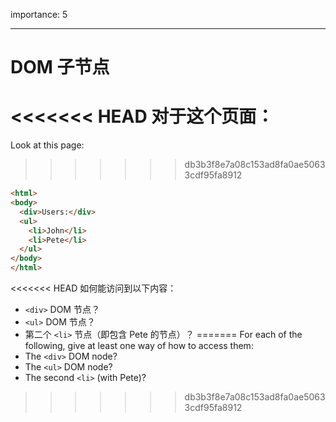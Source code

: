 importance: 5

---

# DOM 子节点

<<<<<<< HEAD
对于这个页面：
=======
Look at this page:
>>>>>>> db3b3f8e7a08c153ad8fa0ae50633cdf95fa8912

```html
<html>
<body>
  <div>Users:</div>
  <ul>
    <li>John</li>
    <li>Pete</li>
  </ul>
</body>
</html>
```

<<<<<<< HEAD
如何能访问到以下内容：
- `<div>` DOM 节点？
-  `<ul>` DOM 节点？
-  第二个 `<li>` 节点（即包含 Pete 的节点）？
=======
For each of the following, give at least one way of how to access them:
- The `<div>` DOM node?
- The `<ul>` DOM node?
- The second `<li>` (with Pete)?
>>>>>>> db3b3f8e7a08c153ad8fa0ae50633cdf95fa8912
